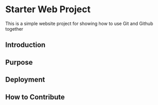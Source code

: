 # Starter Web Project
This is a simple website project for showing how to use Git and Github together
## Introduction

## Purpose

## Deployment

## How to Contribute
